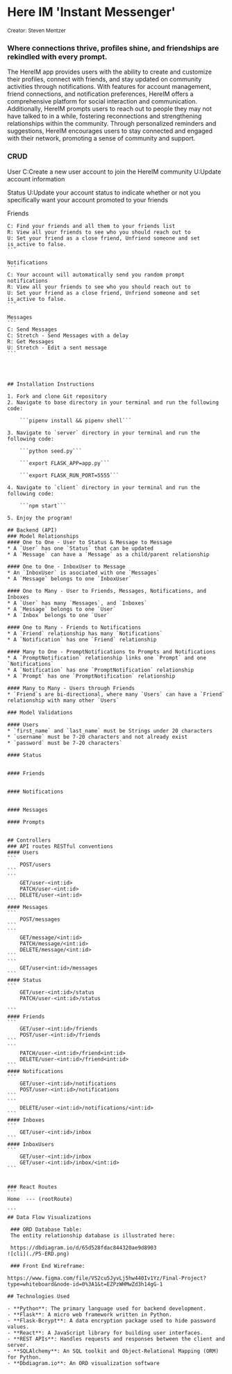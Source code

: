 # Here IM 'Instant Messenger'
<sup> Creator: Steven Mentzer </sup>

### Where connections thrive, profiles shine, and friendships are rekindled with every prompt.

The HereIM app provides users with the ability to create and customize their profiles, connect with friends, and stay updated on community activities through notifications. With features for account management, friend connections, and notification preferences, HereIM offers a comprehensive platform for social interaction and communication. Additionally, HereIM prompts users to reach out to people they may not have talked to in a while, fostering reconnections and strengthening relationships within the community. Through personalized reminders and suggestions, HereIM encourages users to stay connected and engaged with their network, promoting a sense of community and support.


### CRUD

User
C:Create a new user account to join the HereIM community 
U:Update account information

Status
U:Update your account status to indicate whether or not you specifically want your account promoted to your friends

Friends
````
C: Find your friends and all them to your friends list
R: View all your friends to see who you should reach out to
U: Set your friend as a close friend, Unfriend someone and set is_active to false. 
```

Notifications
```
C: Your account will automatically send you random prompt notifications
R: View all your friends to see who you should reach out to
U: Set your friend as a close friend, Unfriend someone and set is_active to false. 
```

Messages
```
C: Send Messages
C: Stretch - Send Messages with a delay
R: Get Messages
U: Stretch - Edit a sent message
```




## Installation Instructions

1. Fork and clone Git repository
2. Navigate to base directory in your terminal and run the following code: 

    ```pipenv install && pipenv shell```
    
3. Navigate to `server` directory in your terminal and run the following code: 

    ```python seed.py```

    ```export FLASK_APP=app.py```
    
    ```export FLASK_RUN_PORT=5555```

4. Navigate to `client` directory in your terminal and run the following code: 

    ```npm start```

5. Enjoy the program!

## Backend (API)
### Model Relationships
#### One to One - User to Status & Message to Message
* A `User` has one `Status` that can be updated
* A `Message` can have a `Message` as a child/parent relationship

#### One to One - InboxUser to Message
* An `InboxUser` is asociated with one `Messages`
* A `Message` belongs to one `InboxUser`

#### One to Many - User to Friends, Messages, Notifications, and Inboxes
* A `User` has many `Messages`, and `Inboxes`
* A `Message` belongs to one `User`
* A `Inbox` belongs to one `User`

#### One to Many - Friends to Notifications
* A `Friend` relationship has many `Notifications`
* A `Notification` has one `Friend` relationship

#### Many to One - PromptNotifications to Prompts and Notifications
* A `PromptNotification` relationship links one `Prompt` and one `Notifications`
* A `Notification` has one `PromptNotification` relationship
* A `Prompt` has one `PromptNotification` relationship

#### Many to Many - Users through Friends
* `Friend`s are bi-directional, where many `Users` can have a `Friend` relationship with many other `Users`

### Model Validations

#### Users
* `first_name` and `last_name` must be Strings under 20 characters
* `username` must be 7-20 characters and not already exist
* `password` must be 7-20 characters`

#### Status


#### Friends


#### Notifications


#### Messages

#### Prompts


## Controllers
### API routes RESTful conventions
#### Users
```
    POST/users
```
```
    GET/user-<int:id>
    PATCH/user-<int:id>
    DELETE/user-<int:id>
```
#### Messages
```
    POST/messages
```
```
    GET/message/<int:id>
    PATCH/message/<int:id>
    DELETE/message/<int:id>
```
```
    GET/user<int:id>/messages
```
#### Status
```
    GET/user-<int:id>/status
    PATCH/user-<int:id>/status

```
#### Friends
```
    GET/user-<int:id>/friends
    POST/user-<int:id>/friends
```
```
    PATCH/user-<int:id>/friend<int:id>
    DELETE/user-<int:id>/friend<int:id>
```
#### Notifications
```
    GET/user-<int:id>/notifications
    POST/user-<int:id>/notifications
```
```
    DELETE/user-<int:id>/notifications/<int:id>
```
#### Inboxes
```
    GET/user-<int:id>/inbox
```
#### InboxUsers
```
    GET/user-<int:id>/inbox
    GET/user-<int:id>/inbox/<int:id>
```


### React Routes
```
Home  --- (rootRoute)

```
## Data Flow Visualizations

 ### ORD Database Table: 
 The entity relationship database is illustrated here: 

 https://dbdiagram.io/d/65d528fdac844320ae9d8903
![cli](./P5-ERD.png)

 ### Front End Wireframe:  

https://www.figma.com/file/VS2cu5JyvLj5hw440Iv1Yz/Final-Project?type=whiteboard&node-id=0%3A1&t=EZPzWHMwZd3h14gG-1

## Technologies Used

- **Python**: The primary language used for backend development.
- **Flask**: A micro web framework written in Python.
- **Flask-Bcrypt**: A data encryption package used to hide password values.
- **React**: A JavaScript library for building user interfaces.
- **REST APIs**: Handles requests and responses between the client and server.
- **SQLAlchemy**: An SQL toolkit and Object-Relational Mapping (ORM) for Python.
- **Dbdiagram.io**: An ORD visualization software
